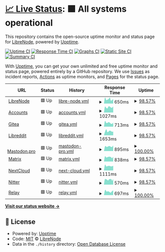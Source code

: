 # [📈 Live Status](https://status.libreno.de): <!--live status--> **🟩 All systems operational**

This repository contains the open-source uptime monitor and status page for [LibreNode](https://www.librenode.org), powered by [Upptime](https://github.com/upptime/upptime).

[![Uptime CI](https://github.com/Whizanth/librenode-status/workflows/Uptime%20CI/badge.svg)](https://github.com/Whizanth/librenode-status/actions?query=workflow%3A%22Uptime+CI%22)
[![Response Time CI](https://github.com/Whizanth/librenode-status/workflows/Response%20Time%20CI/badge.svg)](https://github.com/Whizanth/librenode-status/actions?query=workflow%3A%22Response+Time+CI%22)
[![Graphs CI](https://github.com/Whizanth/librenode-status/workflows/Graphs%20CI/badge.svg)](https://github.com/Whizanth/librenode-status/actions?query=workflow%3A%22Graphs+CI%22)
[![Static Site CI](https://github.com/Whizanth/librenode-status/workflows/Static%20Site%20CI/badge.svg)](https://github.com/Whizanth/librenode-status/actions?query=workflow%3A%22Static+Site+CI%22)
[![Summary CI](https://github.com/Whizanth/librenode-status/workflows/Summary%20CI/badge.svg)](https://github.com/Whizanth/librenode-status/actions?query=workflow%3A%22Summary+CI%22)

With [Upptime](https://upptime.js.org), you can get your own unlimited and free uptime monitor and status page, powered entirely by a GitHub repository. We use [Issues](https://github.com/Whizanth/librenode-status/issues) as incident reports, [Actions](https://github.com/Whizanth/librenode-status/actions) as uptime monitors, and [Pages](https://status.libreno.de) for the status page.

<!--start: status pages-->
<!-- This summary is generated by Upptime (https://github.com/upptime/upptime) -->
<!-- Do not edit this manually, your changes will be overwritten -->
<!-- prettier-ignore -->
| URL | Status | History | Response Time | Uptime |
| --- | ------ | ------- | ------------- | ------ |
| <img alt="" src="https://icons.duckduckgo.com/ip3/www.librenode.org.ico" height="13"> [LibreNode](https://www.librenode.org) | 🟩 Up | [libre-node.yml](https://github.com/Whizanth/librenode-status/commits/HEAD/history/libre-node.yml) | <details><summary><img alt="Response time graph" src="./graphs/libre-node/response-time-week.png" height="20"> 650ms</summary><br><a href="https://status.libreno.de/history/libre-node"><img alt="Response time 640" src="https://img.shields.io/endpoint?url=https%3A%2F%2Fraw.githubusercontent.com%2FWhizanth%2Flibrenode-status%2FHEAD%2Fapi%2Flibre-node%2Fresponse-time.json"></a><br><a href="https://status.libreno.de/history/libre-node"><img alt="24-hour response time 630" src="https://img.shields.io/endpoint?url=https%3A%2F%2Fraw.githubusercontent.com%2FWhizanth%2Flibrenode-status%2FHEAD%2Fapi%2Flibre-node%2Fresponse-time-day.json"></a><br><a href="https://status.libreno.de/history/libre-node"><img alt="7-day response time 650" src="https://img.shields.io/endpoint?url=https%3A%2F%2Fraw.githubusercontent.com%2FWhizanth%2Flibrenode-status%2FHEAD%2Fapi%2Flibre-node%2Fresponse-time-week.json"></a><br><a href="https://status.libreno.de/history/libre-node"><img alt="30-day response time 687" src="https://img.shields.io/endpoint?url=https%3A%2F%2Fraw.githubusercontent.com%2FWhizanth%2Flibrenode-status%2FHEAD%2Fapi%2Flibre-node%2Fresponse-time-month.json"></a><br><a href="https://status.libreno.de/history/libre-node"><img alt="1-year response time 640" src="https://img.shields.io/endpoint?url=https%3A%2F%2Fraw.githubusercontent.com%2FWhizanth%2Flibrenode-status%2FHEAD%2Fapi%2Flibre-node%2Fresponse-time-year.json"></a></details> | <details><summary><a href="https://status.libreno.de/history/libre-node">98.57%</a></summary><a href="https://status.libreno.de/history/libre-node"><img alt="All-time uptime 95.96%" src="https://img.shields.io/endpoint?url=https%3A%2F%2Fraw.githubusercontent.com%2FWhizanth%2Flibrenode-status%2FHEAD%2Fapi%2Flibre-node%2Fuptime.json"></a><br><a href="https://status.libreno.de/history/libre-node"><img alt="24-hour uptime 100.00%" src="https://img.shields.io/endpoint?url=https%3A%2F%2Fraw.githubusercontent.com%2FWhizanth%2Flibrenode-status%2FHEAD%2Fapi%2Flibre-node%2Fuptime-day.json"></a><br><a href="https://status.libreno.de/history/libre-node"><img alt="7-day uptime 98.57%" src="https://img.shields.io/endpoint?url=https%3A%2F%2Fraw.githubusercontent.com%2FWhizanth%2Flibrenode-status%2FHEAD%2Fapi%2Flibre-node%2Fuptime-week.json"></a><br><a href="https://status.libreno.de/history/libre-node"><img alt="30-day uptime 86.75%" src="https://img.shields.io/endpoint?url=https%3A%2F%2Fraw.githubusercontent.com%2FWhizanth%2Flibrenode-status%2FHEAD%2Fapi%2Flibre-node%2Fuptime-month.json"></a><br><a href="https://status.libreno.de/history/libre-node"><img alt="1-year uptime 95.96%" src="https://img.shields.io/endpoint?url=https%3A%2F%2Fraw.githubusercontent.com%2FWhizanth%2Flibrenode-status%2FHEAD%2Fapi%2Flibre-node%2Fuptime-year.json"></a></details>
| <img alt="" src="https://icons.duckduckgo.com/ip3/account.librenode.org.ico" height="13"> [Accounts](https://account.librenode.org) | 🟩 Up | [accounts.yml](https://github.com/Whizanth/librenode-status/commits/HEAD/history/accounts.yml) | <details><summary><img alt="Response time graph" src="./graphs/accounts/response-time-week.png" height="20"> 1027ms</summary><br><a href="https://status.libreno.de/history/accounts"><img alt="Response time 1086" src="https://img.shields.io/endpoint?url=https%3A%2F%2Fraw.githubusercontent.com%2FWhizanth%2Flibrenode-status%2FHEAD%2Fapi%2Faccounts%2Fresponse-time.json"></a><br><a href="https://status.libreno.de/history/accounts"><img alt="24-hour response time 1168" src="https://img.shields.io/endpoint?url=https%3A%2F%2Fraw.githubusercontent.com%2FWhizanth%2Flibrenode-status%2FHEAD%2Fapi%2Faccounts%2Fresponse-time-day.json"></a><br><a href="https://status.libreno.de/history/accounts"><img alt="7-day response time 1027" src="https://img.shields.io/endpoint?url=https%3A%2F%2Fraw.githubusercontent.com%2FWhizanth%2Flibrenode-status%2FHEAD%2Fapi%2Faccounts%2Fresponse-time-week.json"></a><br><a href="https://status.libreno.de/history/accounts"><img alt="30-day response time 1069" src="https://img.shields.io/endpoint?url=https%3A%2F%2Fraw.githubusercontent.com%2FWhizanth%2Flibrenode-status%2FHEAD%2Fapi%2Faccounts%2Fresponse-time-month.json"></a><br><a href="https://status.libreno.de/history/accounts"><img alt="1-year response time 1086" src="https://img.shields.io/endpoint?url=https%3A%2F%2Fraw.githubusercontent.com%2FWhizanth%2Flibrenode-status%2FHEAD%2Fapi%2Faccounts%2Fresponse-time-year.json"></a></details> | <details><summary><a href="https://status.libreno.de/history/accounts">98.57%</a></summary><a href="https://status.libreno.de/history/accounts"><img alt="All-time uptime 95.01%" src="https://img.shields.io/endpoint?url=https%3A%2F%2Fraw.githubusercontent.com%2FWhizanth%2Flibrenode-status%2FHEAD%2Fapi%2Faccounts%2Fuptime.json"></a><br><a href="https://status.libreno.de/history/accounts"><img alt="24-hour uptime 100.00%" src="https://img.shields.io/endpoint?url=https%3A%2F%2Fraw.githubusercontent.com%2FWhizanth%2Flibrenode-status%2FHEAD%2Fapi%2Faccounts%2Fuptime-day.json"></a><br><a href="https://status.libreno.de/history/accounts"><img alt="7-day uptime 98.57%" src="https://img.shields.io/endpoint?url=https%3A%2F%2Fraw.githubusercontent.com%2FWhizanth%2Flibrenode-status%2FHEAD%2Fapi%2Faccounts%2Fuptime-week.json"></a><br><a href="https://status.libreno.de/history/accounts"><img alt="30-day uptime 86.76%" src="https://img.shields.io/endpoint?url=https%3A%2F%2Fraw.githubusercontent.com%2FWhizanth%2Flibrenode-status%2FHEAD%2Fapi%2Faccounts%2Fuptime-month.json"></a><br><a href="https://status.libreno.de/history/accounts"><img alt="1-year uptime 95.01%" src="https://img.shields.io/endpoint?url=https%3A%2F%2Fraw.githubusercontent.com%2FWhizanth%2Flibrenode-status%2FHEAD%2Fapi%2Faccounts%2Fuptime-year.json"></a></details>
| <img alt="" src="https://icons.duckduckgo.com/ip3/git.librenode.org.ico" height="13"> [Gitea](https://git.librenode.org) | 🟩 Up | [gitea.yml](https://github.com/Whizanth/librenode-status/commits/HEAD/history/gitea.yml) | <details><summary><img alt="Response time graph" src="./graphs/gitea/response-time-week.png" height="20"> 713ms</summary><br><a href="https://status.libreno.de/history/gitea"><img alt="Response time 758" src="https://img.shields.io/endpoint?url=https%3A%2F%2Fraw.githubusercontent.com%2FWhizanth%2Flibrenode-status%2FHEAD%2Fapi%2Fgitea%2Fresponse-time.json"></a><br><a href="https://status.libreno.de/history/gitea"><img alt="24-hour response time 770" src="https://img.shields.io/endpoint?url=https%3A%2F%2Fraw.githubusercontent.com%2FWhizanth%2Flibrenode-status%2FHEAD%2Fapi%2Fgitea%2Fresponse-time-day.json"></a><br><a href="https://status.libreno.de/history/gitea"><img alt="7-day response time 713" src="https://img.shields.io/endpoint?url=https%3A%2F%2Fraw.githubusercontent.com%2FWhizanth%2Flibrenode-status%2FHEAD%2Fapi%2Fgitea%2Fresponse-time-week.json"></a><br><a href="https://status.libreno.de/history/gitea"><img alt="30-day response time 763" src="https://img.shields.io/endpoint?url=https%3A%2F%2Fraw.githubusercontent.com%2FWhizanth%2Flibrenode-status%2FHEAD%2Fapi%2Fgitea%2Fresponse-time-month.json"></a><br><a href="https://status.libreno.de/history/gitea"><img alt="1-year response time 758" src="https://img.shields.io/endpoint?url=https%3A%2F%2Fraw.githubusercontent.com%2FWhizanth%2Flibrenode-status%2FHEAD%2Fapi%2Fgitea%2Fresponse-time-year.json"></a></details> | <details><summary><a href="https://status.libreno.de/history/gitea">98.57%</a></summary><a href="https://status.libreno.de/history/gitea"><img alt="All-time uptime 95.97%" src="https://img.shields.io/endpoint?url=https%3A%2F%2Fraw.githubusercontent.com%2FWhizanth%2Flibrenode-status%2FHEAD%2Fapi%2Fgitea%2Fuptime.json"></a><br><a href="https://status.libreno.de/history/gitea"><img alt="24-hour uptime 100.00%" src="https://img.shields.io/endpoint?url=https%3A%2F%2Fraw.githubusercontent.com%2FWhizanth%2Flibrenode-status%2FHEAD%2Fapi%2Fgitea%2Fuptime-day.json"></a><br><a href="https://status.libreno.de/history/gitea"><img alt="7-day uptime 98.57%" src="https://img.shields.io/endpoint?url=https%3A%2F%2Fraw.githubusercontent.com%2FWhizanth%2Flibrenode-status%2FHEAD%2Fapi%2Fgitea%2Fuptime-week.json"></a><br><a href="https://status.libreno.de/history/gitea"><img alt="30-day uptime 86.76%" src="https://img.shields.io/endpoint?url=https%3A%2F%2Fraw.githubusercontent.com%2FWhizanth%2Flibrenode-status%2FHEAD%2Fapi%2Fgitea%2Fuptime-month.json"></a><br><a href="https://status.libreno.de/history/gitea"><img alt="1-year uptime 95.97%" src="https://img.shields.io/endpoint?url=https%3A%2F%2Fraw.githubusercontent.com%2FWhizanth%2Flibrenode-status%2FHEAD%2Fapi%2Fgitea%2Fuptime-year.json"></a></details>
| <img alt="" src="https://icons.duckduckgo.com/ip3/libreddit.librenode.org.ico" height="13"> [Libreddit](https://libreddit.librenode.org) | 🟩 Up | [libreddit.yml](https://github.com/Whizanth/librenode-status/commits/HEAD/history/libreddit.yml) | <details><summary><img alt="Response time graph" src="./graphs/libreddit/response-time-week.png" height="20"> 1653ms</summary><br><a href="https://status.libreno.de/history/libreddit"><img alt="Response time 1654" src="https://img.shields.io/endpoint?url=https%3A%2F%2Fraw.githubusercontent.com%2FWhizanth%2Flibrenode-status%2FHEAD%2Fapi%2Flibreddit%2Fresponse-time.json"></a><br><a href="https://status.libreno.de/history/libreddit"><img alt="24-hour response time 1643" src="https://img.shields.io/endpoint?url=https%3A%2F%2Fraw.githubusercontent.com%2FWhizanth%2Flibrenode-status%2FHEAD%2Fapi%2Flibreddit%2Fresponse-time-day.json"></a><br><a href="https://status.libreno.de/history/libreddit"><img alt="7-day response time 1653" src="https://img.shields.io/endpoint?url=https%3A%2F%2Fraw.githubusercontent.com%2FWhizanth%2Flibrenode-status%2FHEAD%2Fapi%2Flibreddit%2Fresponse-time-week.json"></a><br><a href="https://status.libreno.de/history/libreddit"><img alt="30-day response time 1660" src="https://img.shields.io/endpoint?url=https%3A%2F%2Fraw.githubusercontent.com%2FWhizanth%2Flibrenode-status%2FHEAD%2Fapi%2Flibreddit%2Fresponse-time-month.json"></a><br><a href="https://status.libreno.de/history/libreddit"><img alt="1-year response time 1654" src="https://img.shields.io/endpoint?url=https%3A%2F%2Fraw.githubusercontent.com%2FWhizanth%2Flibrenode-status%2FHEAD%2Fapi%2Flibreddit%2Fresponse-time-year.json"></a></details> | <details><summary><a href="https://status.libreno.de/history/libreddit">98.57%</a></summary><a href="https://status.libreno.de/history/libreddit"><img alt="All-time uptime 95.97%" src="https://img.shields.io/endpoint?url=https%3A%2F%2Fraw.githubusercontent.com%2FWhizanth%2Flibrenode-status%2FHEAD%2Fapi%2Flibreddit%2Fuptime.json"></a><br><a href="https://status.libreno.de/history/libreddit"><img alt="24-hour uptime 100.00%" src="https://img.shields.io/endpoint?url=https%3A%2F%2Fraw.githubusercontent.com%2FWhizanth%2Flibrenode-status%2FHEAD%2Fapi%2Flibreddit%2Fuptime-day.json"></a><br><a href="https://status.libreno.de/history/libreddit"><img alt="7-day uptime 98.57%" src="https://img.shields.io/endpoint?url=https%3A%2F%2Fraw.githubusercontent.com%2FWhizanth%2Flibrenode-status%2FHEAD%2Fapi%2Flibreddit%2Fuptime-week.json"></a><br><a href="https://status.libreno.de/history/libreddit"><img alt="30-day uptime 86.76%" src="https://img.shields.io/endpoint?url=https%3A%2F%2Fraw.githubusercontent.com%2FWhizanth%2Flibrenode-status%2FHEAD%2Fapi%2Flibreddit%2Fuptime-month.json"></a><br><a href="https://status.libreno.de/history/libreddit"><img alt="1-year uptime 95.97%" src="https://img.shields.io/endpoint?url=https%3A%2F%2Fraw.githubusercontent.com%2FWhizanth%2Flibrenode-status%2FHEAD%2Fapi%2Flibreddit%2Fuptime-year.json"></a></details>
| <img alt="" src="https://icons.duckduckgo.com/ip3/mastodon.pro.ico" height="13"> [Mastodon.pro](https://mastodon.pro) | 🟩 Up | [mastodon-pro.yml](https://github.com/Whizanth/librenode-status/commits/HEAD/history/mastodon-pro.yml) | <details><summary><img alt="Response time graph" src="./graphs/mastodon-pro/response-time-week.png" height="20"> 895ms</summary><br><a href="https://status.libreno.de/history/mastodon-pro"><img alt="Response time 820" src="https://img.shields.io/endpoint?url=https%3A%2F%2Fraw.githubusercontent.com%2FWhizanth%2Flibrenode-status%2FHEAD%2Fapi%2Fmastodon-pro%2Fresponse-time.json"></a><br><a href="https://status.libreno.de/history/mastodon-pro"><img alt="24-hour response time 966" src="https://img.shields.io/endpoint?url=https%3A%2F%2Fraw.githubusercontent.com%2FWhizanth%2Flibrenode-status%2FHEAD%2Fapi%2Fmastodon-pro%2Fresponse-time-day.json"></a><br><a href="https://status.libreno.de/history/mastodon-pro"><img alt="7-day response time 895" src="https://img.shields.io/endpoint?url=https%3A%2F%2Fraw.githubusercontent.com%2FWhizanth%2Flibrenode-status%2FHEAD%2Fapi%2Fmastodon-pro%2Fresponse-time-week.json"></a><br><a href="https://status.libreno.de/history/mastodon-pro"><img alt="30-day response time 917" src="https://img.shields.io/endpoint?url=https%3A%2F%2Fraw.githubusercontent.com%2FWhizanth%2Flibrenode-status%2FHEAD%2Fapi%2Fmastodon-pro%2Fresponse-time-month.json"></a><br><a href="https://status.libreno.de/history/mastodon-pro"><img alt="1-year response time 820" src="https://img.shields.io/endpoint?url=https%3A%2F%2Fraw.githubusercontent.com%2FWhizanth%2Flibrenode-status%2FHEAD%2Fapi%2Fmastodon-pro%2Fresponse-time-year.json"></a></details> | <details><summary><a href="https://status.libreno.de/history/mastodon-pro">100.00%</a></summary><a href="https://status.libreno.de/history/mastodon-pro"><img alt="All-time uptime 96.05%" src="https://img.shields.io/endpoint?url=https%3A%2F%2Fraw.githubusercontent.com%2FWhizanth%2Flibrenode-status%2FHEAD%2Fapi%2Fmastodon-pro%2Fuptime.json"></a><br><a href="https://status.libreno.de/history/mastodon-pro"><img alt="24-hour uptime 100.00%" src="https://img.shields.io/endpoint?url=https%3A%2F%2Fraw.githubusercontent.com%2FWhizanth%2Flibrenode-status%2FHEAD%2Fapi%2Fmastodon-pro%2Fuptime-day.json"></a><br><a href="https://status.libreno.de/history/mastodon-pro"><img alt="7-day uptime 100.00%" src="https://img.shields.io/endpoint?url=https%3A%2F%2Fraw.githubusercontent.com%2FWhizanth%2Flibrenode-status%2FHEAD%2Fapi%2Fmastodon-pro%2Fuptime-week.json"></a><br><a href="https://status.libreno.de/history/mastodon-pro"><img alt="30-day uptime 87.10%" src="https://img.shields.io/endpoint?url=https%3A%2F%2Fraw.githubusercontent.com%2FWhizanth%2Flibrenode-status%2FHEAD%2Fapi%2Fmastodon-pro%2Fuptime-month.json"></a><br><a href="https://status.libreno.de/history/mastodon-pro"><img alt="1-year uptime 96.05%" src="https://img.shields.io/endpoint?url=https%3A%2F%2Fraw.githubusercontent.com%2FWhizanth%2Flibrenode-status%2FHEAD%2Fapi%2Fmastodon-pro%2Fuptime-year.json"></a></details>
| <img alt="" src="https://icons.duckduckgo.com/ip3/matrix.librenode.org.ico" height="13"> [Matrix](https://matrix.librenode.org) | 🟩 Up | [matrix.yml](https://github.com/Whizanth/librenode-status/commits/HEAD/history/matrix.yml) | <details><summary><img alt="Response time graph" src="./graphs/matrix/response-time-week.png" height="20"> 838ms</summary><br><a href="https://status.libreno.de/history/matrix"><img alt="Response time 881" src="https://img.shields.io/endpoint?url=https%3A%2F%2Fraw.githubusercontent.com%2FWhizanth%2Flibrenode-status%2FHEAD%2Fapi%2Fmatrix%2Fresponse-time.json"></a><br><a href="https://status.libreno.de/history/matrix"><img alt="24-hour response time 887" src="https://img.shields.io/endpoint?url=https%3A%2F%2Fraw.githubusercontent.com%2FWhizanth%2Flibrenode-status%2FHEAD%2Fapi%2Fmatrix%2Fresponse-time-day.json"></a><br><a href="https://status.libreno.de/history/matrix"><img alt="7-day response time 838" src="https://img.shields.io/endpoint?url=https%3A%2F%2Fraw.githubusercontent.com%2FWhizanth%2Flibrenode-status%2FHEAD%2Fapi%2Fmatrix%2Fresponse-time-week.json"></a><br><a href="https://status.libreno.de/history/matrix"><img alt="30-day response time 896" src="https://img.shields.io/endpoint?url=https%3A%2F%2Fraw.githubusercontent.com%2FWhizanth%2Flibrenode-status%2FHEAD%2Fapi%2Fmatrix%2Fresponse-time-month.json"></a><br><a href="https://status.libreno.de/history/matrix"><img alt="1-year response time 881" src="https://img.shields.io/endpoint?url=https%3A%2F%2Fraw.githubusercontent.com%2FWhizanth%2Flibrenode-status%2FHEAD%2Fapi%2Fmatrix%2Fresponse-time-year.json"></a></details> | <details><summary><a href="https://status.libreno.de/history/matrix">98.57%</a></summary><a href="https://status.libreno.de/history/matrix"><img alt="All-time uptime 99.60%" src="https://img.shields.io/endpoint?url=https%3A%2F%2Fraw.githubusercontent.com%2FWhizanth%2Flibrenode-status%2FHEAD%2Fapi%2Fmatrix%2Fuptime.json"></a><br><a href="https://status.libreno.de/history/matrix"><img alt="24-hour uptime 100.00%" src="https://img.shields.io/endpoint?url=https%3A%2F%2Fraw.githubusercontent.com%2FWhizanth%2Flibrenode-status%2FHEAD%2Fapi%2Fmatrix%2Fuptime-day.json"></a><br><a href="https://status.libreno.de/history/matrix"><img alt="7-day uptime 98.57%" src="https://img.shields.io/endpoint?url=https%3A%2F%2Fraw.githubusercontent.com%2FWhizanth%2Flibrenode-status%2FHEAD%2Fapi%2Fmatrix%2Fuptime-week.json"></a><br><a href="https://status.libreno.de/history/matrix"><img alt="30-day uptime 99.18%" src="https://img.shields.io/endpoint?url=https%3A%2F%2Fraw.githubusercontent.com%2FWhizanth%2Flibrenode-status%2FHEAD%2Fapi%2Fmatrix%2Fuptime-month.json"></a><br><a href="https://status.libreno.de/history/matrix"><img alt="1-year uptime 99.60%" src="https://img.shields.io/endpoint?url=https%3A%2F%2Fraw.githubusercontent.com%2FWhizanth%2Flibrenode-status%2FHEAD%2Fapi%2Fmatrix%2Fuptime-year.json"></a></details>
| <img alt="" src="https://icons.duckduckgo.com/ip3/cloud.librenode.org.ico" height="13"> [NextCloud](https://cloud.librenode.org) | 🟩 Up | [next-cloud.yml](https://github.com/Whizanth/librenode-status/commits/HEAD/history/next-cloud.yml) | <details><summary><img alt="Response time graph" src="./graphs/next-cloud/response-time-week.png" height="20"> 1111ms</summary><br><a href="https://status.libreno.de/history/next-cloud"><img alt="Response time 1460" src="https://img.shields.io/endpoint?url=https%3A%2F%2Fraw.githubusercontent.com%2FWhizanth%2Flibrenode-status%2FHEAD%2Fapi%2Fnext-cloud%2Fresponse-time.json"></a><br><a href="https://status.libreno.de/history/next-cloud"><img alt="24-hour response time 1150" src="https://img.shields.io/endpoint?url=https%3A%2F%2Fraw.githubusercontent.com%2FWhizanth%2Flibrenode-status%2FHEAD%2Fapi%2Fnext-cloud%2Fresponse-time-day.json"></a><br><a href="https://status.libreno.de/history/next-cloud"><img alt="7-day response time 1111" src="https://img.shields.io/endpoint?url=https%3A%2F%2Fraw.githubusercontent.com%2FWhizanth%2Flibrenode-status%2FHEAD%2Fapi%2Fnext-cloud%2Fresponse-time-week.json"></a><br><a href="https://status.libreno.de/history/next-cloud"><img alt="30-day response time 1193" src="https://img.shields.io/endpoint?url=https%3A%2F%2Fraw.githubusercontent.com%2FWhizanth%2Flibrenode-status%2FHEAD%2Fapi%2Fnext-cloud%2Fresponse-time-month.json"></a><br><a href="https://status.libreno.de/history/next-cloud"><img alt="1-year response time 1460" src="https://img.shields.io/endpoint?url=https%3A%2F%2Fraw.githubusercontent.com%2FWhizanth%2Flibrenode-status%2FHEAD%2Fapi%2Fnext-cloud%2Fresponse-time-year.json"></a></details> | <details><summary><a href="https://status.libreno.de/history/next-cloud">98.57%</a></summary><a href="https://status.libreno.de/history/next-cloud"><img alt="All-time uptime 96.00%" src="https://img.shields.io/endpoint?url=https%3A%2F%2Fraw.githubusercontent.com%2FWhizanth%2Flibrenode-status%2FHEAD%2Fapi%2Fnext-cloud%2Fuptime.json"></a><br><a href="https://status.libreno.de/history/next-cloud"><img alt="24-hour uptime 100.00%" src="https://img.shields.io/endpoint?url=https%3A%2F%2Fraw.githubusercontent.com%2FWhizanth%2Flibrenode-status%2FHEAD%2Fapi%2Fnext-cloud%2Fuptime-day.json"></a><br><a href="https://status.libreno.de/history/next-cloud"><img alt="7-day uptime 98.57%" src="https://img.shields.io/endpoint?url=https%3A%2F%2Fraw.githubusercontent.com%2FWhizanth%2Flibrenode-status%2FHEAD%2Fapi%2Fnext-cloud%2Fuptime-week.json"></a><br><a href="https://status.libreno.de/history/next-cloud"><img alt="30-day uptime 99.19%" src="https://img.shields.io/endpoint?url=https%3A%2F%2Fraw.githubusercontent.com%2FWhizanth%2Flibrenode-status%2FHEAD%2Fapi%2Fnext-cloud%2Fuptime-month.json"></a><br><a href="https://status.libreno.de/history/next-cloud"><img alt="1-year uptime 96.00%" src="https://img.shields.io/endpoint?url=https%3A%2F%2Fraw.githubusercontent.com%2FWhizanth%2Flibrenode-status%2FHEAD%2Fapi%2Fnext-cloud%2Fuptime-year.json"></a></details>
| <img alt="" src="https://icons.duckduckgo.com/ip3/nitter.librenode.org.ico" height="13"> [Nitter](https://nitter.librenode.org) | 🟩 Up | [nitter.yml](https://github.com/Whizanth/librenode-status/commits/HEAD/history/nitter.yml) | <details><summary><img alt="Response time graph" src="./graphs/nitter/response-time-week.png" height="20"> 570ms</summary><br><a href="https://status.libreno.de/history/nitter"><img alt="Response time 633" src="https://img.shields.io/endpoint?url=https%3A%2F%2Fraw.githubusercontent.com%2FWhizanth%2Flibrenode-status%2FHEAD%2Fapi%2Fnitter%2Fresponse-time.json"></a><br><a href="https://status.libreno.de/history/nitter"><img alt="24-hour response time 634" src="https://img.shields.io/endpoint?url=https%3A%2F%2Fraw.githubusercontent.com%2FWhizanth%2Flibrenode-status%2FHEAD%2Fapi%2Fnitter%2Fresponse-time-day.json"></a><br><a href="https://status.libreno.de/history/nitter"><img alt="7-day response time 570" src="https://img.shields.io/endpoint?url=https%3A%2F%2Fraw.githubusercontent.com%2FWhizanth%2Flibrenode-status%2FHEAD%2Fapi%2Fnitter%2Fresponse-time-week.json"></a><br><a href="https://status.libreno.de/history/nitter"><img alt="30-day response time 639" src="https://img.shields.io/endpoint?url=https%3A%2F%2Fraw.githubusercontent.com%2FWhizanth%2Flibrenode-status%2FHEAD%2Fapi%2Fnitter%2Fresponse-time-month.json"></a><br><a href="https://status.libreno.de/history/nitter"><img alt="1-year response time 633" src="https://img.shields.io/endpoint?url=https%3A%2F%2Fraw.githubusercontent.com%2FWhizanth%2Flibrenode-status%2FHEAD%2Fapi%2Fnitter%2Fresponse-time-year.json"></a></details> | <details><summary><a href="https://status.libreno.de/history/nitter">98.57%</a></summary><a href="https://status.libreno.de/history/nitter"><img alt="All-time uptime 97.34%" src="https://img.shields.io/endpoint?url=https%3A%2F%2Fraw.githubusercontent.com%2FWhizanth%2Flibrenode-status%2FHEAD%2Fapi%2Fnitter%2Fuptime.json"></a><br><a href="https://status.libreno.de/history/nitter"><img alt="24-hour uptime 100.00%" src="https://img.shields.io/endpoint?url=https%3A%2F%2Fraw.githubusercontent.com%2FWhizanth%2Flibrenode-status%2FHEAD%2Fapi%2Fnitter%2Fuptime-day.json"></a><br><a href="https://status.libreno.de/history/nitter"><img alt="7-day uptime 98.57%" src="https://img.shields.io/endpoint?url=https%3A%2F%2Fraw.githubusercontent.com%2FWhizanth%2Flibrenode-status%2FHEAD%2Fapi%2Fnitter%2Fuptime-week.json"></a><br><a href="https://status.libreno.de/history/nitter"><img alt="30-day uptime 99.15%" src="https://img.shields.io/endpoint?url=https%3A%2F%2Fraw.githubusercontent.com%2FWhizanth%2Flibrenode-status%2FHEAD%2Fapi%2Fnitter%2Fuptime-month.json"></a><br><a href="https://status.libreno.de/history/nitter"><img alt="1-year uptime 97.34%" src="https://img.shields.io/endpoint?url=https%3A%2F%2Fraw.githubusercontent.com%2FWhizanth%2Flibrenode-status%2FHEAD%2Fapi%2Fnitter%2Fuptime-year.json"></a></details>
| <img alt="" src="https://icons.duckduckgo.com/ip3/relay.mastodon.pro.ico" height="13"> [Relay](https://relay.mastodon.pro) | 🟩 Up | [relay.yml](https://github.com/Whizanth/librenode-status/commits/HEAD/history/relay.yml) | <details><summary><img alt="Response time graph" src="./graphs/relay/response-time-week.png" height="20"> 697ms</summary><br><a href="https://status.libreno.de/history/relay"><img alt="Response time 637" src="https://img.shields.io/endpoint?url=https%3A%2F%2Fraw.githubusercontent.com%2FWhizanth%2Flibrenode-status%2FHEAD%2Fapi%2Frelay%2Fresponse-time.json"></a><br><a href="https://status.libreno.de/history/relay"><img alt="24-hour response time 799" src="https://img.shields.io/endpoint?url=https%3A%2F%2Fraw.githubusercontent.com%2FWhizanth%2Flibrenode-status%2FHEAD%2Fapi%2Frelay%2Fresponse-time-day.json"></a><br><a href="https://status.libreno.de/history/relay"><img alt="7-day response time 697" src="https://img.shields.io/endpoint?url=https%3A%2F%2Fraw.githubusercontent.com%2FWhizanth%2Flibrenode-status%2FHEAD%2Fapi%2Frelay%2Fresponse-time-week.json"></a><br><a href="https://status.libreno.de/history/relay"><img alt="30-day response time 758" src="https://img.shields.io/endpoint?url=https%3A%2F%2Fraw.githubusercontent.com%2FWhizanth%2Flibrenode-status%2FHEAD%2Fapi%2Frelay%2Fresponse-time-month.json"></a><br><a href="https://status.libreno.de/history/relay"><img alt="1-year response time 637" src="https://img.shields.io/endpoint?url=https%3A%2F%2Fraw.githubusercontent.com%2FWhizanth%2Flibrenode-status%2FHEAD%2Fapi%2Frelay%2Fresponse-time-year.json"></a></details> | <details><summary><a href="https://status.libreno.de/history/relay">100.00%</a></summary><a href="https://status.libreno.de/history/relay"><img alt="All-time uptime 99.70%" src="https://img.shields.io/endpoint?url=https%3A%2F%2Fraw.githubusercontent.com%2FWhizanth%2Flibrenode-status%2FHEAD%2Fapi%2Frelay%2Fuptime.json"></a><br><a href="https://status.libreno.de/history/relay"><img alt="24-hour uptime 100.00%" src="https://img.shields.io/endpoint?url=https%3A%2F%2Fraw.githubusercontent.com%2FWhizanth%2Flibrenode-status%2FHEAD%2Fapi%2Frelay%2Fuptime-day.json"></a><br><a href="https://status.libreno.de/history/relay"><img alt="7-day uptime 100.00%" src="https://img.shields.io/endpoint?url=https%3A%2F%2Fraw.githubusercontent.com%2FWhizanth%2Flibrenode-status%2FHEAD%2Fapi%2Frelay%2Fuptime-week.json"></a><br><a href="https://status.libreno.de/history/relay"><img alt="30-day uptime 99.52%" src="https://img.shields.io/endpoint?url=https%3A%2F%2Fraw.githubusercontent.com%2FWhizanth%2Flibrenode-status%2FHEAD%2Fapi%2Frelay%2Fuptime-month.json"></a><br><a href="https://status.libreno.de/history/relay"><img alt="1-year uptime 99.70%" src="https://img.shields.io/endpoint?url=https%3A%2F%2Fraw.githubusercontent.com%2FWhizanth%2Flibrenode-status%2FHEAD%2Fapi%2Frelay%2Fuptime-year.json"></a></details>

<!--end: status pages-->

[**Visit our status website →**](https://status.libreno.de)

## 📄 License

- Powered by: [Upptime](https://github.com/upptime/upptime)
- Code: [MIT](./LICENSE) © [LibreNode](https://www.librenode.org)
- Data in the `./history` directory: [Open Database License](https://opendatacommons.org/licenses/odbl/1-0/)
